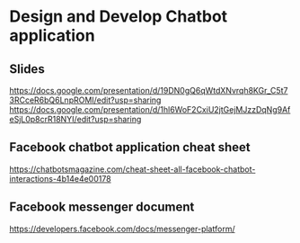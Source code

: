 # Design and Develop Chatbot application

## Slides
https://docs.google.com/presentation/d/19DN0gQ6qWtdXNvrqh8KGr_C5t73RCceR6bQ6LnpROMI/edit?usp=sharing
https://docs.google.com/presentation/d/1hl6WoF2CxiU2jtGejMJzzDqNg9AfeSjL0p8crR18NYI/edit?usp=sharing

## Facebook chatbot application cheat sheet
https://chatbotsmagazine.com/cheat-sheet-all-facebook-chatbot-interactions-4b14e4e00178

## Facebook messenger document
https://developers.facebook.com/docs/messenger-platform/
